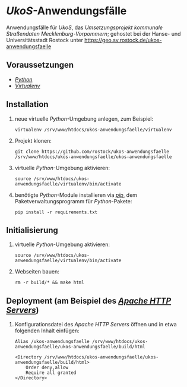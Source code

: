 # *UkoS*-Anwendungsfälle

Anwendungsfälle für *UkoS*, das *Umsetzungsprojekt kommunale Straßendaten Mecklenburg-Vorpommern*; gehostet bei der Hanse- und Universitätsstadt Rostock unter https://geo.sv.rostock.de/ukos-anwendungsfaelle

## Voraussetzungen

*   [*Python*](https://www.python.org)
*   [*Virtualenv*](https://virtualenv.pypa.io)

## Installation

1.  neue virtuelle *Python*-Umgebung anlegen, zum Beispiel:

        virtualenv /srv/www/htdocs/ukos-anwendungsfaelle/virtualenv

1.  Projekt klonen:

        git clone https://github.com/rostock/ukos-anwendungsfaelle /srv/www/htdocs/ukos-anwendungsfaelle/ukos-anwendungsfaelle

1.  virtuelle *Python*-Umgebung aktivieren:

        source /srv/www/htdocs/ukos-anwendungsfaelle/virtualenv/bin/activate

1.  benötigte *Python*-Module installieren via [*pip*](https://pip.pypa.io), dem Paketverwaltungsprogramm für *Python*-Pakete:

        pip install -r requirements.txt

## Initialisierung

1.  virtuelle *Python*-Umgebung aktivieren:

        source /srv/www/htdocs/ukos-anwendungsfaelle/virtualenv/bin/activate

1.  Webseiten bauen:

        rm -r build/* && make html

## Deployment (am Beispiel des [*Apache HTTP Servers*](https://httpd.apache.org))

1.  Konfigurationsdatei des *Apache HTTP Servers* öffnen und in etwa folgenden Inhalt einfügen:
    
        Alias /ukos-anwendungsfaelle /srv/www/htdocs/ukos-anwendungsfaelle/ukos-anwendungsfaelle/build/html

        <Directory /srv/www/htdocs/ukos-anwendungsfaelle/ukos-anwendungsfaelle/build/html>
            Order deny,allow
            Require all granted
        </Directory>
